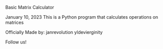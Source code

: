 Basic Matrix Calculator

January 10, 2023
This is a Python program that calculates operations on matrices

Officially Made by:
janrevolution
yldevierginity

Follow us!

